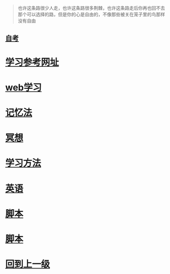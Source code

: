 
> 也许这条路很少人走，也许这条路很多荆棘，也许这条路走后你再也回不去那个可以选择的路，但是你的心是自由的，不像那些被关在笼子里的鸟那样没有自由


##  [**自考**](./selfEducation/index.md)


#  [**学习参考网址**](./study.web.md)




#  [**web学习**](.././web/index.md)


#  [**记忆法**](./自我提升/记忆.md)

#  [**冥想**](./自我提升/冥想.md)

#  [**学习方法**](./自我提升/学习方法.md)

#  [**英语**](./English/index.md)

#  [**脚本**](./script.md)

#  [**脚本**](./获取金钱/如何在油管YouTube开通收益赚钱.md)







# [回到上一级](./../README.md)
